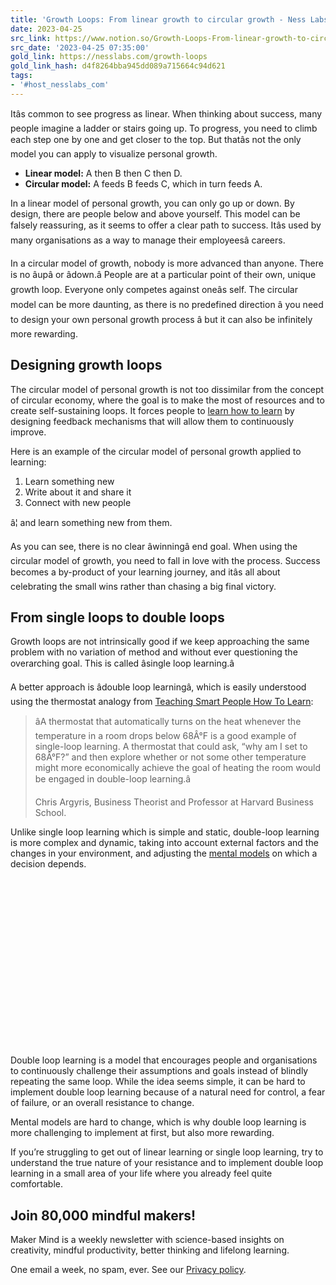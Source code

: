 ```yaml
---
title: 'Growth Loops: From linear growth to circular growth - Ness Labs'
date: 2023-04-25
src_link: https://www.notion.so/Growth-Loops-From-linear-growth-to-circular-growth-d7e57138c3f84ecf864117abed0f24c8
src_date: '2023-04-25 07:35:00'
gold_link: https://nesslabs.com/growth-loops
gold_link_hash: d4f8264bba945dd089a715664c94d621
tags:
- '#host_nesslabs_com'
---
```




Itâs common to see progress as linear. When thinking about success, many people imagine a ladder or stairs going up. To progress, you need to climb each step one by one and get closer to the top. But thatâs not the only model you can apply to visualize personal growth.


* **Linear model:** A then B then C then D.
* **Circular model:** A feeds B feeds C, which in turn feeds A.


In a linear model of personal growth, you can only go up or down. By design, there are people below and above yourself. This model can be falsely reassuring, as it seems to offer a clear path to success. Itâs used by many organisations as a way to manage their employeesâ careers.


In a circular model of growth, nobody is more advanced than anyone. There is no âupâ or âdown.â People are at a particular point of their own, unique growth loop. Everyone only competes against oneâs self. The circular model can be more daunting, as there is no predefined direction â you need to design your own personal growth process â but it can also be infinitely more rewarding.


Designing growth loops
----------------------


The circular model of personal growth is not too dissimilar from the concept of circular economy, where the goal is to make the most of resources and to create self-sustaining loops. It forces people to [learn how to learn](https://nesslabs.com/learning-how-to-learn) by designing feedback mechanisms that will allow them to continuously improve.


Here is an example of the circular model of personal growth applied to learning:


1. Learn something new
2. Write about it and share it
3. Connect with new people


â¦ and learn something new from them.


As you can see, there is no clear âwinningâ end goal. When using the circular model of growth, you need to fall in love with the process. Success becomes a by-product of your learning journey, and itâs all about celebrating the small wins rather than chasing a big final victory.


From single loops to double loops
---------------------------------


Growth loops are not intrinsically good if we keep approaching the same problem with no variation of method and without ever questioning the overarching goal. This is called âsingle loop learning.â


A better approach is âdouble loop learningâ, which is easily understood using the thermostat analogy from [Teaching Smart People How To Learn](https://amzn.to/2SNet3a):



> âA thermostat that automatically turns on the heat whenever the temperature in a room drops below 68Â°F is a good example of single-loop learning. A thermostat that could ask, “why am I set to 68Â°F?” and then explore whether or not some other temperature might more economically achieve the goal of heating the room would be engaged in double-loop learning.â
> 
> 
> Chris Argyris, Business Theorist and Professor at Harvard Business School.


Unlike single loop learning which is simple and static, double-loop learning is more complex and dynamic, taking into account external factors and the changes in your environment, and adjusting the [mental models](https://nesslabs.com/mental-models) on which a decision depends.  



![](data:image/svg+xml,%3Csvg%20xmlns='http://www.w3.org/2000/svg'%20viewBox='0%200%201024%20575'%3E%3C/svg%3E)
Double loop learning is a model that encourages people and organisations to continuously challenge their assumptions and goals instead of blindly repeating the same loop. While the idea seems simple, it can be hard to implement double loop learning because of a natural need for control, a fear of failure, or an overall resistance to change.  



Mental models are hard to change, which is why double loop learning is more challenging to implement at first, but also more rewarding.


If you’re struggling to get out of linear learning or single loop learning, try to understand the true nature of your resistance and to implement double loop learning in a small area of your life where you already feel quite comfortable.



  


Join 80,000 mindful makers!
---------------------------


Maker Mind is a weekly newsletter with science-based insights on creativity, mindful productivity, better thinking and lifelong learning.


One email a week, no spam, ever. See our [Privacy policy](/privacy).